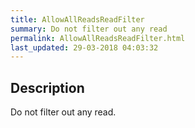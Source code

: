 ```yaml
---
title: AllowAllReadsReadFilter
summary: Do not filter out any read
permalink: AllowAllReadsReadFilter.html
last_updated: 29-03-2018 04:03:32
---
```


## Description

Do not filter out any read.

